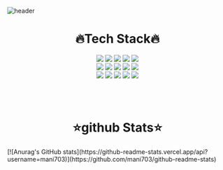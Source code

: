 ![header](https://capsule-render.vercel.app/api?type=rounded&color=auto&height=300&section=header&text=MyeongMan&fontSize=90)

<div align=center>
 <h1>🔥Tech Stack🔥</h1>
 </div>
<div align=center>
 <img src="https://img.shields.io/badge/Java-007396??style=for-the-badge&logo=Java&logoColor=black"/>
 <img src="https://img.shields.io/badge/jQuery-0769AD??style=for-the-badge&logo=jQuery&logoColor=black"/>
 <img src="https://img.shields.io/badge/HTML5-E34F26??style=for-the-badge&logo=HTML5&logoColor=black"/>
 <img src="https://img.shields.io/badge/CSS3-1572B6??style=for-the-badge&logo=CSS3&logoColor=black"/>
 <img src="https://img.shields.io/badge/JavaScript-F7DF1E??style=for-the-badge&logo=JavaScript&logoColor=black"/> <br>
 
 <img src="https://img.shields.io/badge/React-61DAFB??style=for-the-badge&logo=React&logoColor=black"/>
 <img src="https://img.shields.io/badge/Redux-764ABC??style=for-the-badge&logo=Redux&logoColor=black"/>
 <img src="https://img.shields.io/badge/Spring-6DB33F??style=for-the-badge&logo=Spring&logoColor=black"/>
 <img src="https://img.shields.io/badge/Spring%20Boot-6DB33F??style=for-the-badge&logo=Spring%20Boot&logoColor=black"/>
 <img src="https://img.shields.io/badge/Node.js-339933??style=for-the-badge&logo=Node.js&logoColor=black"/> <br>
 
 <img src="https://img.shields.io/badge/MySQL-4479A1??style=for-the-badge&logo=MySQL&logoColor=white"/>
 <img src="https://img.shields.io/badge/PostgreSQL-4169E1??style=for-the-badge&logo=PostgreSQL&logoColor=white"/>
 <img src="https://img.shields.io/badge/MongoDB-47A248??style=for-the-badge&logo=MongoDB&logoColor=white"/>
 <img src="https://img.shields.io/badge/Linux-FCC624??style=for-the-badge&logo=Linux&logoColor=white"/>
 <img src="https://img.shields.io/badge/Docker-2496ED??style=for-the-badge&logo=Docker&logoColor=white"/>
</div>

<br>
<br>
<br>

<div align=center>
 <h1>⭐github Stats⭐</h1>
</div>
[![Anurag's GitHub stats](https://github-readme-stats.vercel.app/api?username=mani703)](https://github.com/mani703/github-readme-stats)


